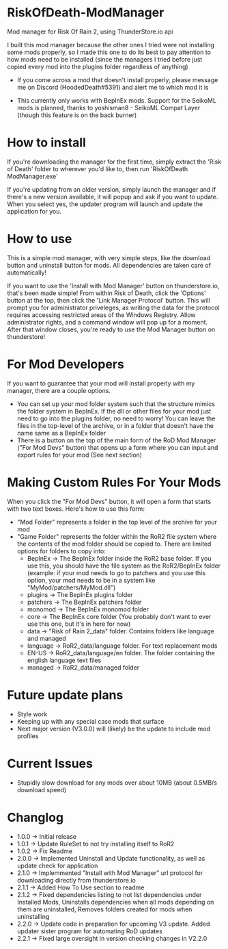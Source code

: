 # RiskOfDeath-ModManager
 Mod manager for Risk Of Rain 2, using ThunderStore.io api
 
 I built this mod manager because the other ones I tried were not installing some mods properly, so I made this one to do its best to pay attention to how mods need to be installed (since the managers I tried before just copied every mod into the plugins folder regardless of anything)
 
 - If you come across a mod that doesn't install properly, please message me on Discord (HoodedDeath#5391) and alert me to which mod it is
 
- This currently only works with BepInEx mods. Support for the SeikoML mods is planned, thanks to yoshisman8 - SeikoML Compat Layer (though this feature is on the back burner)

# How to install
If you're downloading the manager for the first time, simply extract the 'Risk of Death' folder to wherever you'd like to, then run 'RiskOfDeath ModManager.exe'

If you're updating from an older version, simply launch the manager and if there's a new version available, it will popup and ask if you want to update. When you select yes, the updater program will launch and update the application for you.

# How to use
This is a simple mod manager, with very simple steps, like the download button and uninstall button for mods. All dependencies are taken care of automatically!

If you want to use the 'Install with Mod Manager' button on thunderstore.io, that's been made simple! From within Risk of Death, click the 'Options' button at the top, then click the 'Link Manager Protocol' button. This will prompt you for administrator priveleges, as writing the data for the protocol requires accessing restricted areas of the Windows Registry. Allow administrator rights, and a command window will pop up for a moment. After that window closes, you're ready to use the Mod Manager button on thunderstore!

# For Mod Developers
 
If you want to guarantee that your mod will install properly with my manager, there are a couple options.
- You can set up your mod folder system such that the structure mimics the folder system in BepInEx. If the dll or other files for your mod just need to go into the plugins folder, no need to worry! You can leave the files in the top-level of the archive, or in a folder that doesn't have the name same as a BepInEx folder
- There is a button on the top of the main form of the RoD Mod Manager ("For Mod Devs" button) that opens up a form where you can input and export rules for your mod (See next section)

# Making Custom Rules For Your Mods

When you click the "For Mod Devs" button, it will open a form that starts with two text boxes. Here's how to use this form:
- "Mod Folder" represents a folder in the top level of the archive for your mod
- "Game Folder" represents the folder within the RoR2 file system where the contents of the mod folder should be copied to. There are limited options for folders to copy into:
  - BepInEx -> The BepInEx folder inside the RoR2 base folder. If you use this, you should have the file system as the RoR2/BepInEx folder (example: if your mod needs to go to patchers and you use this option, your mod needs to be in a system like "MyMod/patchers/MyMod.dll")
  - plugins -> The BepInEx plugins folder
  - patchers -> The BepInEx patchers folder
  - monomod -> The BepInEx monomod folder
  - core -> The BepInEx core folder (You probably don't want to ever use this one, but it's in here for now)
  - data -> "Risk of Rain 2_data" folder. Contains folders like language and managed
  - language -> RoR2_data/language folder. For text replacement mods
  - EN-US -> RoR2_data/language/en folder. The folder containing the english language text files
  - managed -> RoR2_data/managed folder

# Future update plans
- Style work
- Keeping up with any special case mods that surface
- Next major version (V3.0.0) will (likely) be the update to include mod profiles

# Current Issues
- Stupidly slow download for any mods over about 10MB (about 0.5MB/s download speed)

# Changlog
- 1.0.0 -> Initial release
- 1.0.1 -> Update RuleSet to not try installing itself to RoR2
- 1.0.2 -> Fix Readme
- 2.0.0 -> Implemented Uninstall and Update functionality, as well as update check for application
- 2.1.0 -> Implemmented "Install with Mod Manager" url protocol for downloading directly from thunderstore.io
- 2.1.1 -> Added How To Use section to readme
- 2.1.2 -> Fixed dependencies listing to not list dependencies under Installed Mods, Uninstalls dependencies when all mods depending on them are uninstalled, Removes folders created for mods when uninstalling
- 2.2.0 -> Update code in preparation for upcoming V3 update. Added updater sister program for automating RoD updates
- 2.2.1 -> Fixed large oversight in version checking changes in V2.2.0